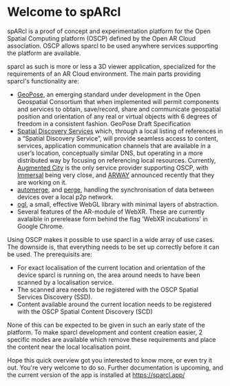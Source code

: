 # Welcome to spARcl

spARcl is a proof of concept and experimentation platform for the Open Spatial Computing platform (OSCP) defined by the Open AR Cloud association. OSCP allows sparcl to be used anywhere services supporting the platform are available. 

sparcl as such is more or less a 3D viewer application, specialized for the requirements of an AR Cloud environment. The main parts providing sparcl's functionality are:

* [GeoPose](https://github.com/opengeospatial/GeoPose), an emerging standard under development in the Open Geospatial Consortium that when implemented will permit components and services to obtain, save/record, share and communicate geospatial position and orientation of any real or virtual objects with 6 degrees of freedom in a consistent fashion. GeoPose Draft Specification
* [Spatial Discovery Services](https://www.openarcloud.org/oscp) which, through a local listing of references in a “Spatial Discovery Service”, will provide seamless access to content, services, application communication channels that are available in a user’s location, conceptually similar DNS, but operating in a more distributed way by focusing on referencing local resources. Currently, [Augmented City](https://www.augmented.city/) is the only service provider supporting OSCP, with [Immersal](https://immersal.com/) being very close, and [ARWAY](https://medium.com/arway/building-the-worlds-spatial-index-with-arwaykit-c97d40f31528) announced recently that they are working on it.
* [automerge](https://github.com/automerge/automerge), and [perge](https://github.com/sammccord/perge), handling the synchronisation of data between devices over a local p2p network.
* [ogl](https://github.com/oframe/ogl), a small, effective WebGL library with minimal layers of abstraction.
* Several features of the AR-module of WebXR. These are currently avalaible in prerelease form behind the flag 'WebXR incubations' in Google Chrome.

Using OSCP makes it possible to use sparcl in a wide array of use cases. The downside is, that everything needs to be set up correctly before it can be used. The prerequisits are:

* For exact localisation of the current location and orientation of the device sparcl is running on, the area around needs to have been scanned by a localisation service.
* The scanned area needs to be registered with the OSCP Spatial Services Discovery (SSD).
* Content available around the current location needs to be registered with the OSCP Spatial Content Discovery (SCD)

None of this can be expected to be given in such an early state of the platform. To make sparcl development and content creation easier, 2 specific modes are available which remove these requirements and place the content near the local localisation point.

Hope this quick overview got you interested to know more, or even try it out. You're very welcome to do so. Further documentation is upcoming, and the current version of the app is installed at https://sparcl.app/

